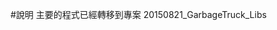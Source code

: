 #說明
主要的程式已經轉移到專案 20150821_GarbageTruck_Libs
<a helf='https://github.com/KeitaroChou/KlausJavaSource/tree/master/20150821_GarbageTruck_Libs'>
